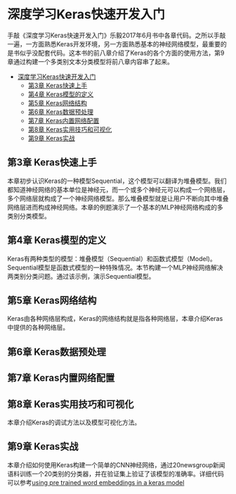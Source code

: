 # 深度学习Keras快速开发入门

手敲《深度学习Keras快速开发入门》乐毅2017年6月书中各章代码。之所以手敲一遍，一方面熟悉Keras开发环境，另一方面熟悉基本的神经网络模型，最重要的是书似乎没配套代码。这本书的前八章介绍了Keras的各个方面的使用方法，第9章通过构建一个多类别文本分类模型将前八章内容串了起来。

<!-- TOC -->

- [深度学习Keras快速开发入门](#深度学习keras快速开发入门)
    - [第3章 Keras快速上手](#第3章-keras快速上手)
    - [第4章 Keras模型的定义](#第4章-keras模型的定义)
    - [第5章 Keras网络结构](#第5章-keras网络结构)
    - [第6章 Keras数据预处理](#第6章-keras数据预处理)
    - [第7章 Keras内置网络配置](#第7章-keras内置网络配置)
    - [第8章 Keras实用技巧和可视化](#第8章-keras实用技巧和可视化)
    - [第9章 Keras实战](#第9章-keras实战)

<!-- /TOC -->

## 第3章 Keras快速上手

本章初步认识Keras的一种模型Sequential，这个模型可以翻译为堆叠模型。我们都知道神经网络的基本单位是神经元，而一个或多个神经元可以构成一个网络层，多个网络层就构成了一个神经网络模型。那么堆叠模型就是让用户不断向其中堆叠网络层进而构成神经网络。本章的例题演示了一个基本的MLP神经网络构成的多类别分类模型。

## 第4章 Keras模型的定义

Keras有两种类型的模型：堆叠模型（Sequential）和函数式模型（Model)。Sequential模型是函数式模型的一种特殊情况。本节构建一个MLP神经网络解决两类别分类问题。通过该示例，演示Sequential模型。

## 第5章 Keras网络结构

Keras由各种网络层构成，Keras的网络结构就是指各种网络层，本章介绍Keras中提供的各种网络层。

## 第6章 Keras数据预处理

## 第7章 Keras内置网络配置

## 第8章 Keras实用技巧和可视化

本章介绍Keras的调试方法以及模型可视化方法。

## 第9章 Keras实战

本章介绍如何使用Keras构建一个简单的CNN神经网络，通过20newsgroup新闻语料训练一个20类别的分类器，并在验证集上验证了该模型的准确率。详细代码可以参考[using pre trained word embeddings in a keras model](https://blog.keras.io/using-pre-trained-word-embeddings-in-a-keras-model.html?spm=a2c4e.11153959.blogcont221681.21.4ec062f0OhwRQk)
